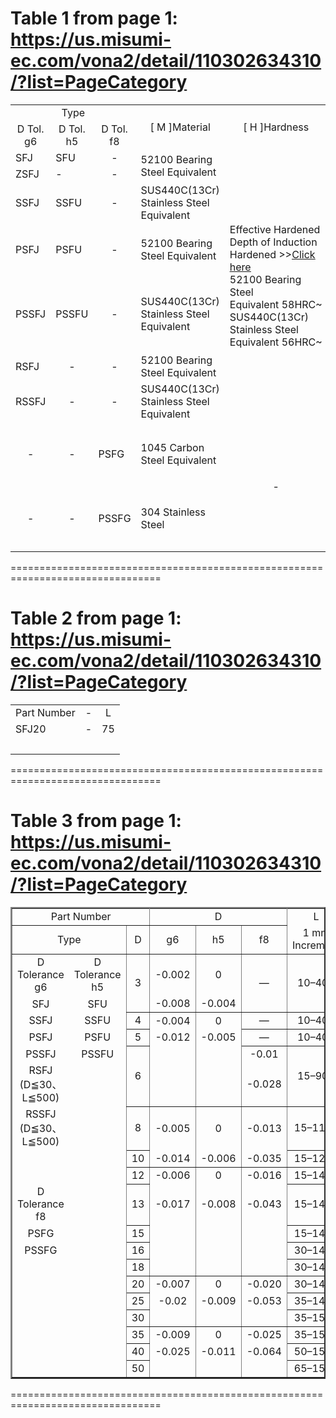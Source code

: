 

# Table 1 from page 1: https://us.misumi-ec.com/vona2/detail/110302634310/?list=PageCategory

<table border="0" cellspacing="0"><tbody><tr><td align="center" class="headerCell" colspan="3">Type</td><td align="center" class="headerCell" rowspan="2">[ M ]Material</td><td align="center" class="headerCell" rowspan="2">[ H ]Hardness</td><td align="center" class="headerCell" rowspan="2">[ S ]Surface Treatment</td></tr><tr><td align="center" class="headerCell">D Tol. g6</td><td align="center" class="headerCell">D Tol. h5</td><td align="center" class="headerCell">D Tol. f8</td></tr><tr><td class="bodyCell"><font class="fontType">SFJ</font></td><td class="bodyCell"><font class="fontType">SFU</font></td><td align="center" class="bodyCell">-</td><td class="bodyCell" colspan="1" rowspan="2">52100 Bearing Steel Equivalent</td><td class="bodyCell" rowspan="7">Effective Hardened Depth of Induction Hardened &gt;&gt;<a href="//us.misumi-ec.com/pdf/fa/2010/p0103.pdf" target="_blank"><u>Click here</u></a><br/>52100 Bearing Steel Equivalent 58HRC~<br/>SUS440C(13Cr) Stainless Steel Equivalent 56HRC~</td><td align="center" class="bodyCell" rowspan="3">-</td></tr><tr><td class="bodyCell"><font class="fontNote">ZSFJ</font></td><td class="bodyCell">-</td><td align="center" class="bodyCell">-</td></tr><tr><td class="bodyCell"><font class="fontType">SSFJ</font></td><td class="bodyCell"><font class="fontType">SSFU</font></td><td align="center" class="bodyCell">-</td><td class="bodyCell">SUS440C(13Cr) Stainless Steel Equivalent</td></tr><tr><td class="bodyCell"><font class="fontType">PSFJ</font></td><td class="bodyCell"><font class="fontType">PSFU</font></td><td align="center" class="bodyCell">-</td><td class="bodyCell">52100 Bearing Steel Equivalent</td><td class="bodyCell" rowspan="2">Hard Chrome Plating<br/>Plating Hardness: HV750 ~ Plating Thickness: 5µ or More</td></tr><tr><td class="bodyCell"><font class="fontType">PSSFJ</font></td><td class="bodyCell"><font class="fontType">PSSFU</font></td><td align="center" class="bodyCell">-</td><td class="bodyCell">SUS440C(13Cr) Stainless Steel Equivalent</td></tr><tr><td class="bodyCell"><font class="fontType">RSFJ</font></td><td align="center" class="bodyCell">-</td><td align="center" class="bodyCell">-</td><td class="bodyCell">52100 Bearing Steel Equivalent</td><td class="bodyCell" rowspan="2">Low Temp. Black Chrome Plating</td></tr><tr><td class="bodyCell"><font class="fontNote">RSSFJ</font></td><td align="center" class="bodyCell">-</td><td align="center" class="bodyCell">-</td><td class="bodyCell">SUS440C(13Cr) Stainless Steel Equivalent</td></tr><tr><td align="center" class="bodyCell">-</td><td align="center" class="bodyCell">-</td><td class="bodyCell"><font class="fontType">PSFG</font></td><td class="bodyCell">1045 Carbon Steel Equivalent</td><td align="center" class="bodyCell" rowspan="2">-</td><td class="bodyCell" rowspan="2">Hard Chrome Plating<br/>Plating Hardness: HV750 ~ Plating Thickness: 10µ or More</td></tr><tr><td align="center" class="bodyCell">-</td><td align="center" class="bodyCell">-</td><td class="bodyCell"><font class="fontType">PSSFG</font></td><td class="bodyCell">304 Stainless Steel</td></tr></tbody></table>
================================================================================


# Table 2 from page 1: https://us.misumi-ec.com/vona2/detail/110302634310/?list=PageCategory

<table border="0" cellspacing="0" style="border-width: 0px;"><tbody><tr><td align="center" class="bodyCell">Part Number</td><td align="center" class="bodyCell" style="border-width: 0px 1px;">-</td><td align="center" class="bodyCell">L</td></tr><tr><td class="bodyCell" style="border-width: 1px 0px 0px;"><font class="fontType">SFJ20</font></td><td align="center" class="bodyCell" style="border-width: 0px;"><font class="fontType">-</font></td><td align="center" class="bodyCell" style="border-width: 1px 0px 0px;"><font class="fontType">75</font></td></tr><tr><td class="bodyCell" style="border-width: 0px;"> </td><td align="center" class="bodyCell" style="border-width: 0px;"> </td><td align="center" class="bodyCell" style="border-width: 0px;"> </td></tr></tbody></table>
================================================================================


# Table 3 from page 1: https://us.misumi-ec.com/vona2/detail/110302634310/?list=PageCategory

<table border="2" cellspacing="0" rules="all"><tbody><tr><td align="center" class="headerCell" colspan="3">﻿Part Number</td><td align="center" class="headerCell" colspan="3">D</td><td align="center" class="headerCell" style="border-width: 1px 1px 0px 1px;">L</td><td align="center" class="headerCell" rowspan="2">﻿C</td></tr><tr><td align="center" class="headerCell" colspan="2">﻿Type</td><td align="center" class="headerCell">﻿D</td><td align="center" class="headerCell">g6</td><td align="center" class="headerCell">﻿h5</td><td align="center" class="headerCell">﻿f8</td><td align="center" class="headerCell" style="border-width: 0px 1px 1px 1px;">1 mm Increment</td></tr><tr><td align="center" class="bodyCell" style="border-width: 1px 0px 0px 1px;">﻿D Tolerance g6</td><td align="center" class="bodyCell" style="border-width: 1px 1px 0px 0px;">D Tolerance h5</td><td align="center" class="bodyCell" rowspan="2"><font class="fontType">﻿3</font></td><td align="center" class="coloredCell" style="border-width: 1px 1px 0px 1px;">-0.002</td><td align="center" class="coloredCell" style="border-width: 1px 1px 0px 1px;">﻿0</td><td align="center" class="coloredCell" rowspan="2">﻿—</td><td align="center" class="bodyCell" rowspan="2"><font class="fontType">10–400</font></td><td align="center" class="coloredCell" rowspan="4">﻿0.2 or Less</td></tr><tr><td align="center" class="bodyCell" style="border-width: 0px 0px 0px 1px;"><font class="fontType">SFJ</font></td><td align="center" class="bodyCell" style="border-width: 0px 1px 0px 0px;"><font class="fontType">SFU</font></td><td align="center" class="coloredCell" style="border-width: 0px 1px 1px 1px;">-0.008</td><td align="center" class="coloredCell" style="border-width: 0px 1px 1px 1px;">-0.004</td></tr><tr><td align="center" class="bodyCell" style="border-width: 0px 0px 0px 1px;"><font class="fontType">SSFJ</font></td><td align="center" class="bodyCell" style="border-width: 0px 1px 0px 0px;"><font class="fontType">SSFU</font></td><td align="center" class="bodyCell"><font class="fontType">﻿4</font></td><td align="center" class="coloredCell" style="border-width: 1px 1px 0px 1px;">-0.004</td><td align="center" class="coloredCell" style="border-width: 1px 1px 0px 1px;">﻿0</td><td align="center" class="coloredCell">﻿—</td><td align="center" class="bodyCell"><font class="fontType">10–400</font></td></tr><tr><td align="center" class="bodyCell" style="border-width: 0px 0px 0px 1px;"><font class="fontType">PSFJ</font></td><td align="center" class="bodyCell" style="border-width: 0px 1px 0px 0px;"><font class="fontType">PSFU</font></td><td align="center" class="bodyCell"><font class="fontType">﻿5</font></td><td align="center" class="coloredCell" style="border-width: 0px 1px 0px 1px;">-0.012</td><td align="center" class="coloredCell" style="border-width: 0px 1px 0px 1px;">-0.005</td><td align="center" class="coloredCell">﻿—</td><td align="center" class="bodyCell"><font class="fontType">10–400</font></td></tr><tr><td align="center" class="bodyCell" style="border-width: 0px 0px 0px 1px;"><font class="fontType">PSSFJ</font></td><td align="center" class="bodyCell" style="border-width: 0px 1px 0px 0px;"><font class="fontType">PSSFU</font></td><td align="center" class="bodyCell" rowspan="2"><font class="fontType">﻿6</font></td><td class="coloredCell" style="border-width: 0px 1px 0px 1px;"> </td><td class="coloredCell" style="border-width: 0px 1px 0px 1px;"> </td><td align="center" class="coloredCell" style="border-width: 1px 1px 0px 1px;">-0.01</td><td align="center" class="bodyCell" rowspan="2"><font class="fontType">15–900</font></td><td align="center" class="coloredCell" rowspan="9">﻿0.5 or Less</td></tr><tr><td align="center" class="bodyCell" style="border-width: 0px 0px 0px 1px;"><font class="fontNote">RSFJ (D≦30、L≦500)</font></td><td class="bodyCell" style="border-width: 0px 1px 0px 0px;"> </td><td class="coloredCell" style="border-width: 0px 1px 1px 1px;"> </td><td class="coloredCell" style="border-width: 0px 1px 1px 1px;"> </td><td align="center" class="coloredCell" style="border-width: 0px 1px 1px 1px;">-0.028﻿</td></tr><tr><td align="center" class="bodyCell" style="border-width: 0px 0px 0px 1px;"><font class="fontNote">RSSFJ (D≦30、L≦500)</font></td><td class="bodyCell" style="border-width: 0px 1px 0px 0px;"> </td><td align="center" class="bodyCell"><font class="fontType">﻿8</font></td><td align="center" class="coloredCell" style="border-width: 1px 1px 0px 1px;">-0.005</td><td align="center" class="coloredCell" style="border-width: 1px 1px 0px 1px;">﻿0</td><td align="center" class="coloredCell" style="border-width: 1px 1px 0px 1px;">﻿-0.013</td><td align="center" class="bodyCell"><font class="fontType">15–1100</font></td></tr><tr><td class="bodyCell" style="border-width: 0px 0px 0px 1px;"> </td><td class="bodyCell" style="border-width: 0px 1px 0px 0px;"> </td><td align="center" class="bodyCell"><font class="fontType">﻿10</font></td><td align="center" class="coloredCell" style="border-width: 0px 1px 1px 1px;">-0.014</td><td align="center" class="coloredCell" style="border-width: 0px 1px 1px 1px;">-0.006</td><td align="center" class="coloredCell" style="border-width: 0px 1px 1px 1px;">-0.035</td><td align="center" class="bodyCell"><font class="fontType">15–1200</font></td></tr><tr><td class="bodyCell" style="border-width: 0px 0px 0px 1px;"> </td><td class="bodyCell" style="border-width: 0px 1px 0px 0px;"> </td><td align="center" class="bodyCell"><font class="fontType">﻿12</font></td><td align="center" class="coloredCell" style="border-width: 1px 1px 0px 1px;">-0.006</td><td align="center" class="coloredCell" style="border-width: 1px 1px 0px 1px;">﻿0</td><td align="center" class="coloredCell" style="border-width: 1px 1px 0px 1px;">﻿-0.016</td><td align="center" class="bodyCell"><font class="fontType">15–1400</font></td></tr><tr><td align="center" class="bodyCell" style="border-width: 0px 0px 0px 1px;">D Tolerance f8</td><td class="bodyCell" style="border-width: 0px 1px 0px 0px;"> </td><td align="center" class="bodyCell"><font class="fontType">﻿13</font></td><td align="center" class="coloredCell" style="border-width: 0px 1px 0px 1px;">-0.017</td><td align="center" class="coloredCell" style="border-width: 0px 1px 0px 1px;">-0.008</td><td align="center" class="coloredCell" style="border-width: 0px 1px 0px 1px;">-0.043</td><td align="center" class="bodyCell"><font class="fontType">15–1400</font></td></tr><tr><td align="center" class="bodyCell" style="border-width: 0px 0px 0px 1px;"><font class="fontType">PSFG</font></td><td class="bodyCell" style="border-width: 0px 1px 0px 0px;"> </td><td align="center" class="bodyCell"><font class="fontType">﻿15</font></td><td class="coloredCell" style="border-width: 0px 1px 0px 1px;"> </td><td class="coloredCell" style="border-width: 0px 1px 0px 1px;"> </td><td class="coloredCell" style="border-width: 0px 1px 0px 1px;"> </td><td align="center" class="bodyCell"><font class="fontType">15–1400</font></td></tr><tr><td align="center" class="bodyCell" style="border-width: 0px 0px 0px 1px;"><font class="fontType">PSSFG</font></td><td class="bodyCell" style="border-width: 0px 1px 0px 0px;"> </td><td align="center" class="bodyCell"><font class="fontType">﻿16</font></td><td class="coloredCell" style="border-width: 0px 1px 0px 1px;"> </td><td class="coloredCell" style="border-width: 0px 1px 0px 1px;"> </td><td class="coloredCell" style="border-width: 0px 1px 0px 1px;"> </td><td align="center" class="bodyCell"><font class="fontType">30–1400</font></td></tr><tr><td class="bodyCell" style="border-width: 0px 0px 0px 1px;"> </td><td class="bodyCell" style="border-width: 0px 1px 0px 0px;"> </td><td align="center" class="bodyCell"><font class="fontType">﻿18</font></td><td class="coloredCell" style="border-width: 0px 1px 1px 1px;"> </td><td class="coloredCell" style="border-width: 0px 1px 1px 1px;"> </td><td class="coloredCell" style="border-width: 0px 1px 1px 1px;"> </td><td align="center" class="bodyCell"><font class="fontType">30–1400</font></td></tr><tr><td class="bodyCell" style="border-width: 0px 0px 0px 1px;"> </td><td class="bodyCell" style="border-width: 0px 1px 0px 0px;"> </td><td align="center" class="bodyCell"><font class="fontType">﻿20</font></td><td align="center" class="coloredCell" style="border-width: 1px 1px 0px 1px;">-0.007</td><td align="center" class="coloredCell" style="border-width: 1px 1px 0px 1px;">﻿0</td><td align="center" class="coloredCell" style="border-width: 1px 1px 0px 1px;">﻿-0.020</td><td align="center" class="bodyCell"><font class="fontType">30–1400</font></td><td align="center" class="coloredCell" rowspan="6">﻿1.0 or Less</td></tr><tr><td class="bodyCell" style="border-width: 0px 0px 0px 1px;"> </td><td class="bodyCell" style="border-width: 0px 1px 0px 0px;"> </td><td align="center" class="bodyCell"><font class="fontType">﻿25</font></td><td align="center" class="coloredCell" style="border-width: 0px 1px 0px 1px;">-0.02</td><td align="center" class="coloredCell" style="border-width: 0px 1px 0px 1px;">-0.009</td><td align="center" class="coloredCell" style="border-width: 0px 1px 0px 1px;">-0.053</td><td align="center" class="bodyCell"><font class="fontType">35–1400</font></td></tr><tr><td class="bodyCell" style="border-width: 0px 0px 0px 1px;"> </td><td class="bodyCell" style="border-width: 0px 1px 0px 0px;"> </td><td align="center" class="bodyCell"><font class="fontType">﻿30</font></td><td class="coloredCell" style="border-width: 0px 1px 1px 1px;"> </td><td class="coloredCell" style="border-width: 0px 1px 1px 1px;"> </td><td class="coloredCell" style="border-width: 0px 1px 1px 1px;"> </td><td align="center" class="bodyCell"><font class="fontType">35–1500</font></td></tr><tr><td class="bodyCell" style="border-width: 0px 0px 0px 1px;"> </td><td class="bodyCell" style="border-width: 0px 1px 0px 0px;"> </td><td align="center" class="bodyCell"><font class="fontType">﻿35</font></td><td align="center" class="coloredCell" style="border-width: 1px 1px 0px 1px;">-0.009</td><td align="center" class="coloredCell" style="border-width: 1px 1px 0px 1px;">0</td><td align="center" class="coloredCell" style="border-width: 1px 1px 0px 1px;">﻿-0.025</td><td align="center" class="bodyCell"><font class="fontType">35–1500</font></td></tr><tr><td class="bodyCell" style="border-width: 0px 0px 0px 1px;"> </td><td class="bodyCell" style="border-width: 0px 1px 0px 0px;"> </td><td align="center" class="bodyCell"><font class="fontType">﻿40</font></td><td align="center" class="coloredCell" style="border-width: 0px 1px 0px 1px;">-0.025</td><td align="center" class="coloredCell" style="border-width: 0px 1px 0px 1px;">-0.011﻿</td><td align="center" class="coloredCell" style="border-width: 0px 1px 0px 1px;">-0.064</td><td align="center" class="bodyCell"><font class="fontType">50–1500</font></td></tr><tr><td class="bodyCell" style="border-width: 0px 0px 1px 1px;"> </td><td class="bodyCell" style="border-width: 0px 1px 1px 0px;"> </td><td align="center" class="bodyCell"><font class="fontType">﻿50</font></td><td class="coloredCell" style="border-width: 0px 1px 1px 1px;"> </td><td class="coloredCell" style="border-width: 0px 1px 1px 1px;"> </td><td class="coloredCell" style="border-width: 0px 1px 1px 1px;"> </td><td align="center" class="bodyCell"><font class="fontType">65–1500</font></td></tr></tbody></table>
================================================================================
